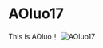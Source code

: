 # AOluo17
This is AOluo！
![AOluo17](https://github.com/XYiYiYiYiYiYiYi/AOluo17/assets/108056537/85cefa96-c83f-4160-9b92-ca30439f5949)
